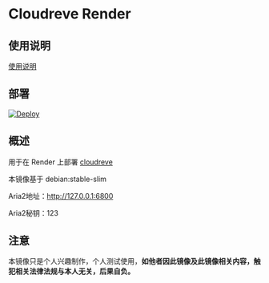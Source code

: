 # Cloudreve Render

## 使用说明
[使用说明](https://www.itansuo.info/444)

## 部署

[![Deploy](https://render.com/images/deploy-to-render-button.svg)](https://render.com/deploy)

## 概述

用于在 Render 上部署 [cloudreve](https://cloudreve.org/)

本镜像基于 debian:stable-slim

Aria2地址：http://127.0.0.1:6800

Aria2秘钥：123

## 注意

本镜像只是个人兴趣制作，个人测试使用，**如他者因此镜像及此镜像相关内容，触犯相关法律法规与本人无关，后果自负。**
